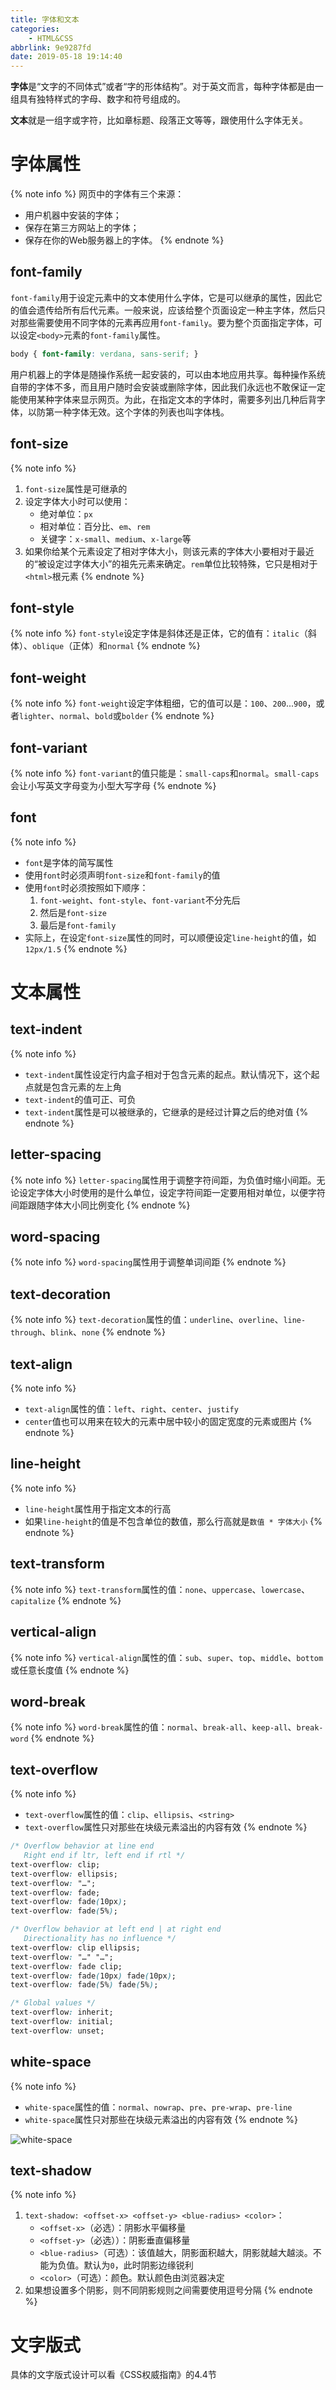 ```yaml
---
title: 字体和文本
categories:
    - HTML&CSS
abbrlink: 9e9287fd
date: 2019-05-18 19:14:40
---
```


**字体**是“文字的不同体式”或者“字的形体结构”。对于英文而言，每种字体都是由一组具有独特样式的字母、数字和符号组成的。

**文本**就是一组字或字符，比如章标题、段落正文等等，跟使用什么字体无关。

# 字体属性

{% note info %}
网页中的字体有三个来源：
- 用户机器中安装的字体；
- 保存在第三方网站上的字体；
- 保存在你的Web服务器上的字体。
{% endnote %}

## font-family

`font-family`用于设定元素中的文本使用什么字体，它是可以继承的属性，因此它的值会遗传给所有后代元素。一般来说，应该给整个页面设定一种主字体，然后只对那些需要使用不同字体的元素再应用`font-family`。要为整个页面指定字体，可以设定`<body>`元素的`font-family`属性。

```css
body { font-family: verdana, sans-serif; }
```

用户机器上的字体是随操作系统一起安装的，可以由本地应用共享。每种操作系统自带的字体不多，而且用户随时会安装或删除字体，因此我们永远也不敢保证一定能使用某种字体来显示网页。为此，在指定文本的字体时，需要多列出几种后背字体，以防第一种字体无效。这个字体的列表也叫字体栈。

## font-size

{% note info %}
1. `font-size`属性是可继承的
2. 设定字体大小时可以使用：
    - 绝对单位：`px`
    - 相对单位：百分比、`em`、`rem`
    - 关键字：`x-small`、`medium`、`x-large`等
3. 如果你给某个元素设定了相对字体大小，则该元素的字体大小要相对于最近的“被设定过字体大小”的祖先元素来确定。`rem`单位比较特殊，它只是相对于`<html>`根元素
{% endnote %}

## font-style

{% note info %}
`font-style`设定字体是斜体还是正体，它的值有：`italic`（斜体）、`oblique`（正体）和`normal`
{% endnote %}

## font-weight

{% note info %}
`font-weight`设定字体粗细，它的值可以是：`100`、`200`...`900`，或者`lighter`、`normal`、`bold`或`bolder`
{% endnote %}

## font-variant

{% note info %}
`font-variant`的值只能是：`small-caps`和`normal`。`small-caps`会让小写英文字母变为小型大写字母
{% endnote %}

## font

{% note info %}
- `font`是字体的简写属性
- 使用`font`时必须声明`font-size`和`font-family`的值
- 使用`font`时必须按照如下顺序：
    1. `font-weight`、`font-style`、`font-variant`不分先后
    2. 然后是`font-size`
    3. 最后是`font-family`
- 实际上，在设定`font-size`属性的同时，可以顺便设定`line-height`的值，如`12px/1.5`
{% endnote %}

# 文本属性

## text-indent

{% note info %}
- `text-indent`属性设定行内盒子相对于包含元素的起点。默认情况下，这个起点就是包含元素的左上角
- `text-indent`的值可正、可负
- `text-indent`属性是可以被继承的，它继承的是经过计算之后的绝对值
{% endnote %}

## letter-spacing

{% note info %}
`letter-spacing`属性用于调整字符间距，为负值时缩小间距。无论设定字体大小时使用的是什么单位，设定字符间距一定要用相对单位，以便字符间距跟随字体大小同比例变化
{% endnote %}

## word-spacing

{% note info %}
`word-spacing`属性用于调整单词间距
{% endnote %}

## text-decoration

{% note info %}
`text-decoration`属性的值：`underline`、`overline`、`line-through`、`blink`、`none`
{% endnote %}

## text-align

{% note info %}
- `text-align`属性的值：`left`、`right`、`center`、`justify`
- `center`值也可以用来在较大的元素中居中较小的固定宽度的元素或图片
{% endnote %}

## line-height

{% note info %}
- `line-height`属性用于指定文本的行高
- 如果`line-height`的值是不包含单位的数值，那么行高就是`数值 * 字体大小`
{% endnote %}

## text-transform

{% note info %}
`text-transform`属性的值：`none`、`uppercase`、`lowercase`、`capitalize`
{% endnote %}

## vertical-align

{% note info %}
`vertical-align`属性的值：`sub`、`super`、`top`、`middle`、`bottom`或任意长度值
{% endnote %}

## word-break

{% note info %}
`word-break`属性的值：`normal`、`break-all`、`keep-all`、`break-word`
{% endnote %}

## text-overflow

{% note info %}
- `text-overflow`属性的值：`clip`、`ellipsis`、`<string>`
- `text-overflow`属性只对那些在块级元素溢出的内容有效
{% endnote %}

```css
/* Overflow behavior at line end
   Right end if ltr, left end if rtl */
text-overflow: clip;
text-overflow: ellipsis;
text-overflow: "…";
text-overflow: fade;
text-overflow: fade(10px);
text-overflow: fade(5%);

/* Overflow behavior at left end | at right end
   Directionality has no influence */
text-overflow: clip ellipsis;
text-overflow: "…" "…";
text-overflow: fade clip;
text-overflow: fade(10px) fade(10px);
text-overflow: fade(5%) fade(5%);

/* Global values */
text-overflow: inherit;
text-overflow: initial;
text-overflow: unset;
```

## white-space

{% note info %}
- `white-space`属性的值：`normal`、`nowrap`、`pre`、`pre-wrap`、`pre-line`
- `white-space`属性只对那些在块级元素溢出的内容有效
{% endnote %}

![white-space](https://blog-images-1258719270.cos.ap-shanghai.myqcloud.com/HTML%26CSS/%E5%AD%97%E4%BD%93%E5%92%8C%E6%96%87%E6%9C%AC/white-space.png)

## text-shadow

{% note info %}
1. `text-shadow: <offset-x> <offset-y> <blue-radius> <color>`：
    - `<offset-x>`（必选）：阴影水平偏移量
    - `<offset-y>`（必选））：阴影垂直偏移量
    - `<blue-radius>`（可选）：该值越大，阴影面积越大，阴影就越大越淡。不能为负值。默认为`0`，此时阴影边缘锐利
    - `<color>`（可选）：颜色。默认颜色由浏览器决定
2. 如果想设置多个阴影，则不同阴影规则之间需要使用逗号分隔
{% endnote %}

# 文字版式

具体的文字版式设计可以看《CSS权威指南》的4.4节